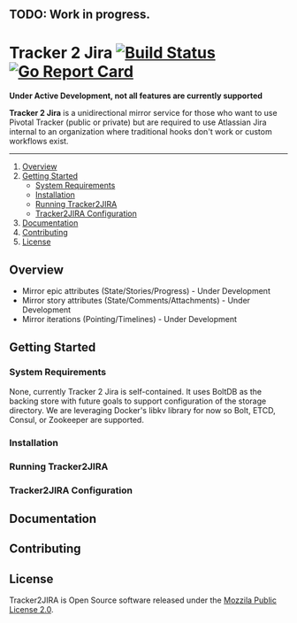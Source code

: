 <!--
This Source Code Form is subject to the terms of the Mozilla Public
License, v. 2.0. If a copy of the MPL was not distributed with this file,
You can obtain one at http://mozilla.org/MPL/2.0/.

Copyright (c) 2017, MPL James R. King james.r.king4[at]gmail.com
-->
## TODO: Work in progress.

# **Tracker 2 Jira** [![Build Status](https://travis-ci.org/king-jam/tracker2jira.svg?branch=master)](https://travis-ci.org/king-jam/tracker2jira)  [![Go Report Card](https://goreportcard.com/badge/github.com/king-jam/tracker2jira)](https://goreportcard.com/report/github.com/king-jam/tracker2jira)

**Under Active Development, not all features are currently supported**

**Tracker 2 Jira** is a unidirectional mirror service for those who want to use Pivotal Tracker (public or private) but are required to use Atlassian Jira internal to an organization where traditional hooks don't work or custom workflows exist.

----

1. [Overview](#overview)
2. [Getting Started](#getting-started)
   * [System Requirements](#system-requirements)
   * [Installation](#installation)
   * [Running Tracker2JIRA](#running-t2j)
   * [Tracker2JIRA Configuration](#t2j-config)
3. [Documentation](#documentation)
4. [Contributing](#contributing)
5. [License](#license)

## Overview

* Mirror epic attributes (State/Stories/Progress) - Under Development
* Mirror story attributes (State/Comments/Attachments) - Under Development
* Mirror iterations (Pointing/Timelines) - Under Development

## Getting Started

### System Requirements

None, currently Tracker 2 Jira is self-contained. It uses BoltDB as the backing store with future goals to support configuration of the storage directory. We are leveraging Docker's libkv library for now so Bolt, ETCD, Consul, or Zookeeper are supported.

### Installation

### Running Tracker2JIRA

### Tracker2JIRA Configuration

## Documentation

## Contributing

## License
Tracker2JIRA is Open Source software released under the [Mozzila Public License 2.0](LICENSE).
